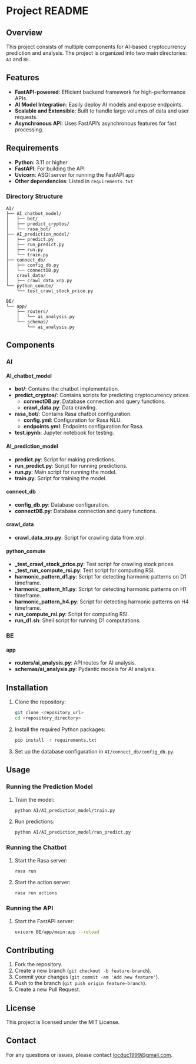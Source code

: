 # Project README

## Overview

This project consists of multiple components for AI-based cryptocurrency prediction and analysis. The project is organized into two main directories: `AI` and `BE`.

## Features

- **FastAPI-powered**: Efficient backend framework for high-performance APIs.
- **AI Model Integration**: Easily deploy AI models and expose endpoints.
- **Scalable and Extensible**: Built to handle large volumes of data and user requests.
- **Asynchronous API**: Uses FastAPI’s asynchronous features for fast processing.


## Requirements

- **Python**: 3.11 or higher
- **FastAPI**: For building the API
- **Uvicorn**: ASGI server for running the FastAPI app
- **Other dependencies**: Listed in `requirements.txt`

### Directory Structure
```
AI/
├── AI_chatbot_model/
│   ├── bot/
│   ├── predict_cryptos/
│   └── rasa_bot/
├── AI_prediction_model/
│   ├── predict.py
│   ├── run_predict.py
│   ├── run.py
│   └── train.py
├── connect_db/
│   ├── config_db.py
│   └── connectDB.py
│   crawl_data/
│   ├── crawl_data_xrp.py
└── python_comute/
    └── test_crawl_stock_price.py

BE/
└── app/
    ├── routers/
    │   └── ai_analysis.py
    └── schemas/
        └── ai_analysis.py
```

## Components

### AI 

#### AI_chatbot_model

- **bot/**: Contains the chatbot implementation.
- **predict_cryptos/**: Contains scripts for predicting cryptocurrency prices.
  - **connectDB.py**: Database connection and query functions.
  - **crawl_data.py**: Data crawling.
- **rasa_bot/**: Contains Rasa chatbot configuration.
  - **config.yml**: Configuration for Rasa NLU.
  - **endpoints.yml**: Endpoints configuration for Rasa.
- **test.ipynb**: Jupyter notebook for testing.

#### AI_prediction_model

- **predict.py**: Script for making predictions.
- **run_predict.py**: Script for running predictions.
- **run.py**: Main script for running the model.
- **train.py**: Script for training the model.

#### connect_db

- **config_db.py**: Database configuration.
- **connectDB.py**: Database connection and query functions.

#### crawl_data

- **crawl_data_xrp.py**: Script for crawling data from xrpl.

#### python_comute

- **_test_crawl_stock_price.py**: Test script for crawling stock prices.
- **_test_run_compute_rsi.py**: Test script for computing RSI.
- **harmonic_pattern_d1.py**: Script for detecting harmonic patterns on D1 timeframe.
- **harmonic_pattern_h1.py**: Script for detecting harmonic patterns on H1 timeframe.
- **harmonic_pattern_h4.py**: Script for detecting harmonic patterns on H4 timeframe.
- **run_compute_rsi.py**: Script for computing RSI.
- **run_d1.sh**: Shell script for running D1 computations.

### BE

#### app

- **routers/ai_analysis.py**: API routes for AI analysis.
- **schemas/ai_analysis.py**: Pydantic models for AI analysis.

## Installation

1. Clone the repository:
    ```sh
    git clone <repository_url>
    cd <repository_directory>
    ```

2. Install the required Python packages:
    ```sh
    pip install -r requirements.txt
    ```

3. Set up the database configuration in `AI/connect_db/config_db.py`.

## Usage

### Running the Prediction Model

1. Train the model:
    ```sh
    python AI/AI_prediction_model/train.py
    ```

2. Run predictions:
    ```sh
    python AI/AI_prediction_model/run_predict.py
    ```

### Running the Chatbot

1. Start the Rasa server:
    ```sh
    rasa run
    ```

2. Start the action server:
    ```sh
    rasa run actions
    ```

### Running the API

1. Start the FastAPI server:
    ```sh
    uvicorn BE/app/main:app --reload
    ```

## Contributing

1. Fork the repository.
2. Create a new branch (`git checkout -b feature-branch`).
3. Commit your changes (`git commit -am 'Add new feature'`).
4. Push to the branch (`git push origin feature-branch`).
5. Create a new Pull Request.

## License

This project is licensed under the MIT License.

## Contact

For any questions or issues, please contact [locduc1999@gmail.com](mailto:locduc1999@gmail.com).